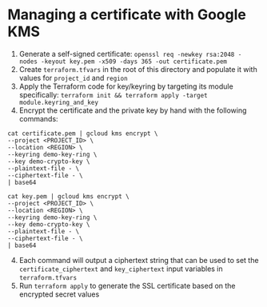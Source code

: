 # Managing a certificate with Google KMS

1. Generate a self-signed certificate: `openssl req -newkey rsa:2048 -nodes -keyout key.pem -x509 -days 365 -out certificate.pem`
2. Create `terraform.tfvars` in the root of this directory and populate it with values for `project_id` and `region`
3. Apply the Terraform code for key/keyring by targeting its module specifically: `terraform init && terraform apply -target module.keyring_and_key`
4. Encrypt the certificate and the private key by hand with the following commands:

```
cat certificate.pem | gcloud kms encrypt \
--project <PROJECT_ID> \
--location <REGION> \
--keyring demo-key-ring \
--key demo-crypto-key \
--plaintext-file - \
--ciphertext-file - \
| base64
```

```
cat key.pem | gcloud kms encrypt \
--project <PROJECT_ID> \
--location <REGION> \
--keyring demo-key-ring \
--key demo-crypto-key \
--plaintext-file - \
--ciphertext-file - \
| base64
```

4. Each command will output a ciphertext string that can be used to set the `certificate_ciphertext` and `key_ciphertext` input variables in `terraform.tfvars`
5. Run `terraform apply` to generate the SSL certificate based on the encrypted secret values

